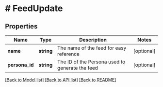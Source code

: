 # # FeedUpdate

## Properties

| Name           | Type       | Description                                     | Notes      |
| -------------- | ---------- | ----------------------------------------------- | ---------- |
| **name**       | **string** | The name of the feed for easy reference         | [optional] |
| **persona_id** | **string** | The ID of the Persona used to generate the feed | [optional] |

[[Back to Model list]](../../README.md#models) [[Back to API list]](../../README.md#endpoints) [[Back to README]](../../README.md)
